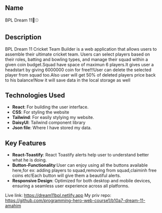 ## Name
BPL Dream 11🏏⚾

## Description
BPL Dream 11 Cricket Team Builder is a web application that allows users to assemble their ultimate cricket team. Users can select players based on their roles, batting and bowling types, and manage their squad within a given coin budget.Squad have space of maximun 6 players.It gives user a headstart by giving 6000000 coin for free!!!User can delete the selected player from squad too.Also user will get 50% of deleted players price back to his balance!Now it will save data in the local storage as well

## Technologies Used
- **React**: For building the user interface.
- **CSS**: For styling the website
- **Tailwind**: For easily stylying my website.
- **DaisyUI**: Tailwind component library
- **Json file**: Where I have stored my data.

## Key Features
- **React-Toastify**: React Toastify alerts help user to understand better what he is doing.
- **Button-Functionality**:User can enjoy using all the buttons available here,for ex: adding players to squad,removing from squad,claiminh free coins etc!Each button will give them a beautiful alerts.
- **Responsive Design**: Optimized for both desktop and mobile devices, ensuring a seamless user experience across all platforms.


Live link: https://dream11bpl.netlify.app
My priv repo: https://github.com/programming-hero-web-course1/b10a7-dream-11-amahim
